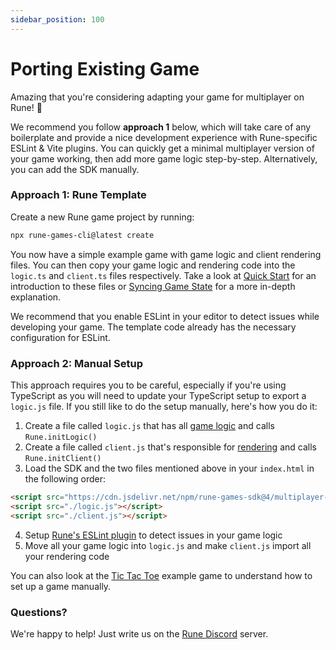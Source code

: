 ```yaml
---
sidebar_position: 100
---
```


# Porting Existing Game

Amazing that you're considering adapting your game for multiplayer on Rune! 🥳

We recommend you follow **approach 1** below, which will take care of any boilerplate and provide a nice development experience with Rune-specific ESLint & Vite plugins. You can quickly get a minimal multiplayer version of your game working, then add more game logic step-by-step. Alternatively, you can add the SDK manually.

### Approach 1: Rune Template

Create a new Rune game project by running:

```sh
npx rune-games-cli@latest create
```

You now have a simple example game with game logic and client rendering files. You can then copy your game logic and rendering code into the `logic.ts` and `client.ts` files respectively. Take a look at [Quick Start](../quick-start) for an introduction to these files or [Syncing Game State](./syncing-game-state) for a more in-depth explanation.

We recommend that you enable ESLint in your editor to detect issues while developing your game. The template code already has the necessary configuration for ESLint.

### Approach 2: Manual Setup

This approach requires you to be careful, especially if you're using TypeScript as you will need to update your TypeScript setup to export a `logic.js` file. If you still like to do the setup manually, here's how you do it:

1. Create a file called `logic.js` that has all [game logic](../quick-start#game-logic) and calls `Rune.initLogic()`
2. Create a file called `client.js` that's responsible for [rendering](../quick-start#rendering) and calls `Rune.initClient()`
3. Load the SDK and the two files mentioned above in your `index.html` in the following order:
```html
<script src="https://cdn.jsdelivr.net/npm/rune-games-sdk@4/multiplayer-dev.js"></script>
<script src="./logic.js"></script>
<script src="./client.js"></script>
```
4. Setup [Rune's ESLint plugin](../advanced/server-side-logic#editor-integration) to detect issues in your game logic
5. Move all your game logic into `logic.js` and make `client.js` import all your rendering code

You can also look at the [Tic Tac Toe](https://github.com/rune/rune-multiplayer-web-games/tree/staging/examples/tic-tac-toe) example game to understand how to set up a game manually.

### Questions?

We're happy to help! Just write us on the [Rune Discord](https://discord.gg/rune-devs) server.
